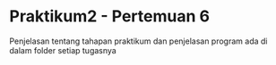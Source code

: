 # Praktikum2 - Pertemuan 6 
Penjelasan tentang tahapan praktikum dan penjelasan program ada di dalam folder setiap tugasnya
